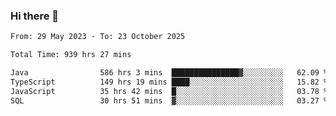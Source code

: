 ### Hi there 👋

<!--START_SECTION:waka-->

```txt
From: 29 May 2023 - To: 23 October 2025

Total Time: 939 hrs 27 mins

Java                586 hrs 3 mins  ███████████████▓░░░░░░░░░   62.09 %
TypeScript          149 hrs 19 mins ████░░░░░░░░░░░░░░░░░░░░░   15.82 %
JavaScript          35 hrs 42 mins  █░░░░░░░░░░░░░░░░░░░░░░░░   03.78 %
SQL                 30 hrs 51 mins  ▓░░░░░░░░░░░░░░░░░░░░░░░░   03.27 %
```

<!--END_SECTION:waka-->
<!--
**the-beef-calculator/the-beef-calculator** is a ✨ _special_ ✨ repository because its `README.md` (this file) appears on your GitHub profile.

Here are some ideas to get you started:

- 🔭 I’m currently working on ...
- 🌱 I’m currently learning ...
- 👯 I’m looking to collaborate on ...
- 🤔 I’m looking for help with ...
- 💬 Ask me about ...
- 📫 How to reach me: ...
- 😄 Pronouns: ...
- ⚡ Fun fact: ...
-->
